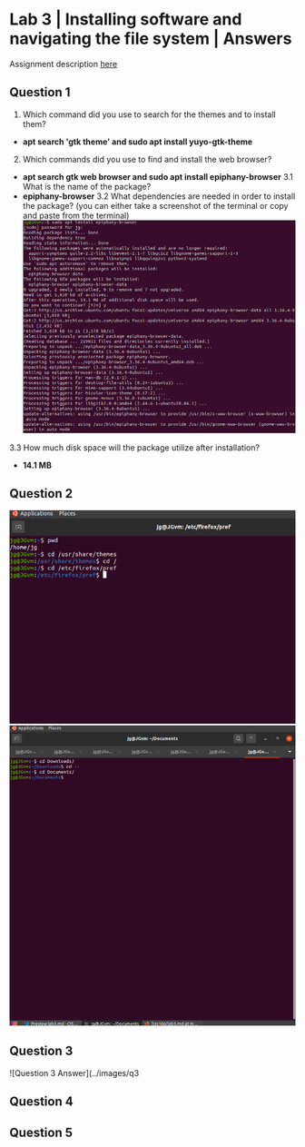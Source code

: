 # Lab 3 | Installing software and navigating the file system | Answers
Assignment description [here](https://raw.githubusercontent.com/ra559/cis106/main/labs/lab3.md)

## Question 1
1. Which command did you use to search for the themes and to install them?
* **apt search 'gtk theme' and sudo apt install yuyo-gtk-theme**
2. Which commands did you use to find and install the web browser?
* **apt search gtk web browser and sudo apt install epiphany-browser**
3.1 What is the name of the package?
* **epiphany-browser**
3.2 What dependencies are needed in order to install the package? (you can either take a screenshot of the terminal or copy and paste from the terminal)
![3.2 image](../images/epiphany.png)

3.3 How much disk space will the package utilize after installation?
* **14.1 MB**

## Question 2
![Question 2 Answer](../images/q2-1.png)
![Part 2 Question 2](../images/q2-2.png)

## Question 3
![Question 3 Answer](../images/q3

## Question 4


## Question 5
